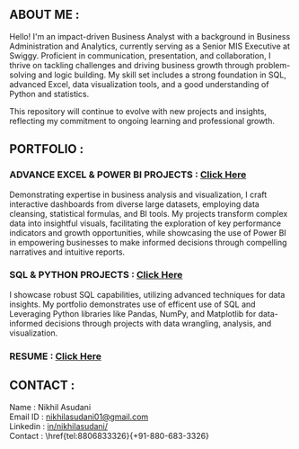 ## ABOUT ME :
Hello! I'm an impact-driven Business Analyst with a background in Business Administration and Analytics, currently serving as a Senior MIS Executive at Swiggy. Proficient in communication, presentation, and collaboration, I thrive on tackling challenges and driving business growth through problem-solving and logic building. My skill set includes a strong foundation in SQL, advanced Excel, data visualization tools, and a good understanding of Python and statistics.

This repository will continue to evolve with new projects and insights, reflecting my commitment to ongoing learning and professional growth.

## PORTFOLIO :

### ADVANCE EXCEL & POWER BI PROJECTS : [Click Here](https://github.com/NikhilAsudani1/Analytics-Portfolio/tree/37951209e3d04a2ed93443c58e2974801b0ab6ac/ADVANCE%20EXCEL%20%26%20POWER%20BI)
Demonstrating expertise in business analysis and visualization, I craft interactive dashboards from diverse large datasets, employing data cleansing, statistical formulas, and BI tools. My projects transform complex data into insightful visuals, facilitating the exploration of key performance indicators and growth opportunities, while showcasing the use of Power BI in empowering businesses to make informed decisions through compelling narratives and intuitive reports.

### SQL & PYTHON PROJECTS : [Click Here](https://github.com/NikhilAsudani1/Analytics-Portfolio/tree/37951209e3d04a2ed93443c58e2974801b0ab6ac/SQL%20%26%20PYTHON)
I showcase robust SQL capabilities, utilizing advanced techniques for data insights. My portfolio demonstrates use of efficent use of SQL and Leveraging Python libraries like Pandas, NumPy, and Matplotlib for data-informed decisions through projects with data wrangling, analysis, and visualization.

### RESUME : [Click Here](https://drive.google.com/file/d/1JBfWnOS-OrKIqUqVnEbDigjDzIjOg3ew/view?usp=sharing)

## CONTACT :
Name : Nikhil Asudani \
Email ID : <a mailto="nikhilasudani01@gmail.com">nikhilasudani01@gmail.com</a> \
Linkedin : [in/nikhilasudani/](https://www.linkedin.com/in/nikhilasudani/) \
Contact : \href{tel:8806833326}{+91-880-683-3326}
